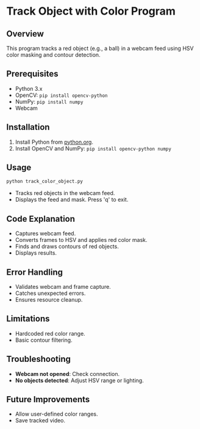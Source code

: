 # Track Object with Color Program

## Overview
This program tracks a red object (e.g., a ball) in a webcam feed using HSV color masking and contour detection.

## Prerequisites
- Python 3.x
- OpenCV: `pip install opencv-python`
- NumPy: `pip install numpy`
- Webcam

## Installation
1. Install Python from [python.org](https://www.python.org/).
2. Install OpenCV and NumPy: `pip install opencv-python numpy`

## Usage
```bash
python track_color_object.py
```
- Tracks red objects in the webcam feed.
- Displays the feed and mask. Press 'q' to exit.

## Code Explanation
- Captures webcam feed.
- Converts frames to HSV and applies red color mask.
- Finds and draws contours of red objects.
- Displays results.

## Error Handling
- Validates webcam and frame capture.
- Catches unexpected errors.
- Ensures resource cleanup.

## Limitations
- Hardcoded red color range.
- Basic contour filtering.

## Troubleshooting
- **Webcam not opened**: Check connection.
- **No objects detected**: Adjust HSV range or lighting.

## Future Improvements
- Allow user-defined color ranges.
- Save tracked video.